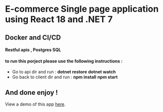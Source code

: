# E-commerce Single page application using React 18 and .NET 7 

## Docker and CI/CD 
#### Restful apis , Postgres SQL 

#### to run this porject please use the following instructions : 
   - Go to api dir and run :
      **dotnet restore**
      **dotnet watch**
   - Go back to client dir and run :
   **npm install**
   **npm start**
## And done enjoy !
 
View a demo of this app [here](https://restore.fly.dev).  


